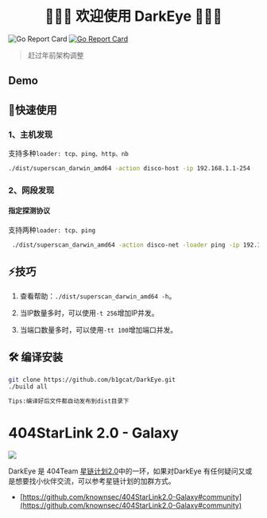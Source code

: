 <h1 align="center">👏👏👏 欢迎使用 DarkEye 👏👏👏</h1>

![Go Report Card](https://img.shields.io/github/release-date/b1gcat/DarkEye) [![Go Report Card](https://goreportcard.com/badge/github.com/b1gcat/DarkEye)](https://goreportcard.com/report/github.com/b1gcat/DarkEye)


> 赶过年前架构调整

## Demo

## 🚀快速使用

### 1、主机发现
支持多种`loader: tcp、ping、http、nb`
```bash
./dist/superscan_darwin_amd64 -action disco-host -ip 192.168.1.1-254
```

### 2、网段发现

#### 指定探测协议

支持两种`loader: tcp、ping`

```bash
 ./dist/superscan_darwin_amd64 -action disco-net -loader ping -ip 192.168.1-254 
```

## ⚡️技巧

1. 查看帮助：`./dist/superscan_darwin_amd64 -h`。

2. 当IP数量多时，可以使用`-t 256`增加IP并发。

3. 当端口数量多时，可以使用`-tt 100`增加端口并发。

   

## 🛠 编译安装

```bash
git clone https://github.com/b1gcat/DarkEye.git
./build all

Tips:编译好后文件都自动发布到dist目录下
```

# 404StarLink 2.0 - Galaxy

![](https://github.com/knownsec/404StarLink-Project/raw/master/logo.png)

DarkEye 是 404Team [星链计划2.0](https://github.com/knownsec/404StarLink2.0-Galaxy)中的一环，如果对DarkEye
有任何疑问又或是想要找小伙伴交流，可以参考星链计划的加群方式。

- [https://github.com/knownsec/404StarLink2.0-Galaxy#community](https://github.com/knownsec/404StarLink2.0-Galaxy#community)



